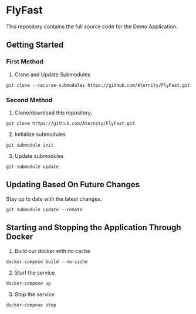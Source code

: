 # FlyFast

This repository contains the full source code for the Demo Application.

## Getting Started
### First Method
1. Clone and Update Submodules
```
git clone --recurse-submodules https://github.com/Aternity/FlyFast.git
```
### Second Method
1. Clone/download this repository.
```
git clone https://github.com/Aternity/FlyFast.git
```
2. Initialize submodules
```
git submodule init
```
3. Update submodules
```
git submodule update
```

## Updating Based On Future Changes
Stay up to date with the latest changes.
```
git submodule update --remote
```

## Starting and Stopping the Application Through Docker
1. Build our docker with no cache
```
docker-compose build --no-cache
```
2. Start the service 
```
docker-compose up
```
3. Stop the service
```
docker-compose stop
```